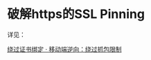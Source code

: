 # 破解https的SSL Pinning

详见：

[绕过证书绑定 · 移动端逆向：绕过抓包限制](https://book.crifan.org/books/mobile_re_capture_bypass_limit/website/bypass_pinning/)
